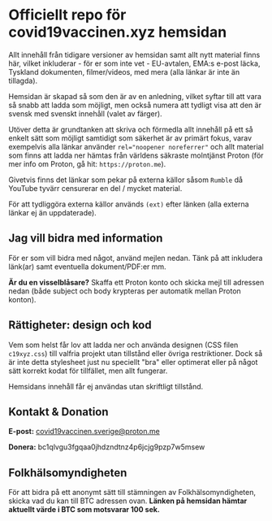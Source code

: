 # Officiellt repo för covid19vaccinen.xyz hemsidan

Allt innehåll från tidigare versioner av hemsidan samt allt nytt material finns här, vilket inkluderar - för er som inte vet -  EU-avtalen, EMA:s e-post läcka, Tyskland dokumenten, filmer/videos, med mera (alla länkar är inte än tillagda).

Hemsidan är skapad så som den är av en anledning, vilket syftar till att vara så snabb att ladda som möjligt, men också numera att tydligt visa att den är svensk med svenskt innehåll (valet av färger).

Utöver detta är grundtanken att skriva och förmedla allt innehåll på ett så enkelt sätt som möjligt samtidigt som säkerhet är av primärt fokus, varav exempelvis alla länkar använder `rel="noopener noreferrer"` och allt material som finns att ladda ner hämtas från världens säkraste molntjänst Proton (för mer info om Proton, gå hit: `https://proton.me`).

Givetvis finns det länkar som pekar på externa källor såsom `Rumble` då YouTube tyvärr censurerar en del / mycket material.

För att tydliggöra externa källor används `(ext)` efter länken (alla externa länkar ej än uppdaterade).

## Jag vill bidra med information

För er som vill bidra med något, använd mejlen nedan. Tänk på att inkludera länk(ar) samt eventuella dokument/PDF:er mm.

**Är du en visselblåsare?** Skaffa ett Proton konto och skicka mejl till adressen nedan (både subject och body krypteras per automatik mellan Proton konton).

## Rättigheter: design och kod

Vem som helst får lov att ladda ner och använda designen (CSS filen `c19xyz.css`) till valfria projekt utan tillstånd eller övriga restriktioner. Dock så är inte detta stylesheet just nu speciellt "bra" eller optimerat eller på något sätt korrekt kodat för tillfället, men allt fungerar.

Hemsidans innehåll får ej användas utan skriftligt tillstånd.

## Kontakt & Donation

**E-post:** covid19vaccinen.sverige@proton.me

**Donera:** bc1qlvgu3fgqaa0jhdzndtnz4p6jcjg9pzp7w5msew

## Folkhälsomyndigheten

För att bidra på ett anonymt sätt till stämningen av Folkhälsomyndigheten, skicka vad du kan till BTC adressen ovan. **Länken på hemsidan hämtar aktuellt värde i BTC som motsvarar 100 sek.**
